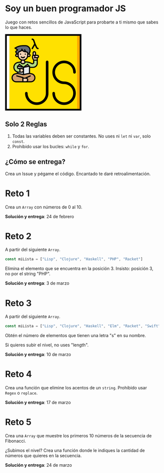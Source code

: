 # Soy un buen programador JS

Juego con retos sencillos de JavaScript para probarte a ti mismo que sabes lo que haces.

<img src="logo.png" width="250">

## Solo 2 Reglas

1. Todas las variables deben ser constantes. No uses ni `let` ni `var`, solo `const`.
2. Prohibido usar los bucles: `while` y `for`.

## ¿Cómo se entrega?

Crea un Issue y pégame el código. Encantado te daré retroalimentación.

# Reto 1

Crea un `Array` con números de 0 al 10.

**Solución y entrega**: 24 de febrero

# Reto 2

A partir del siguiente `Array`.

```javascript
const miLista = ["Lisp", "Clojure", "Haskell", "PHP", "Racket"]
```

Elimina el elemento que se encuentra en la posición 3. Insisto: posición 3, no por el string "PHP".

**Solución y entrega**: 3 de marzo

# Reto 3

A partir del siguiente `Array`.

```javascript
const miLista = ["Lisp", "Clojure", "Haskell", "Elm", "Racket", "Swift", "Erlang", "Scala"]
```

Obtén el número de elementos que tienen una letra "s" en su nombre. 

Si quieres subir el nivel, no uses "length".

**Solución y entrega**: 10 de marzo

# Reto 4

Crea una función que elimine los acentos de un `string`. Prohibido usar `Regex` o `replace`.

**Solución y entrega**: 17 de marzo

# Reto 5

Crea una `Array` que muestre los primeros 10 números de la secuencia de Fibonacci.

¿Subimos el nivel? Crea una función donde le indiques la cantidad de números que quieres en la secuencia.

**Solución y entrega**: 24 de marzo
